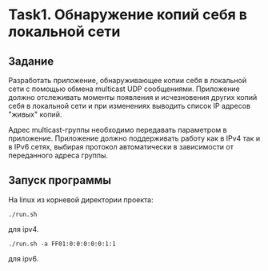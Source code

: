 # Task1. Обнаружение копий себя в локальной сети

## Задание

Разработать приложение, обнаруживающее копии себя в локальной сети с помощью обмена multicast UDP сообщениями. Приложение должно отслеживать моменты появления и исчезновения других копий себя в локальной сети и при изменениях выводить список IP адресов "живых" копий.

Адрес multicast-группы необходимо передавать параметром в приложение. Приложение должно поддерживать работу как в IPv4 так и в IPv6 сетях, выбирая протокол автоматически в зависимости от переданного адреса группы.

## Запуск программы
На linux из корневой директории проекта:
```
./run.sh
```
для ipv4.
```
./run.sh -a FF01:0:0:0:0:0:1:1
```

для ipv6.